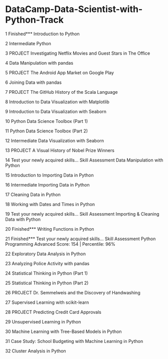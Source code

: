 # DataCamp-Data-Scientist-with-Python-Track

1    Finished***
Introduction to Python



2
Intermediate Python



3
PROJECT
Investigating Netflix Movies and Guest Stars in The Office



4
Data Manipulation with pandas



5
PROJECT
The Android App Market on Google Play



6
Joining Data with pandas



7
PROJECT
The GitHub History of the Scala Language



8
Introduction to Data Visualization with Matplotlib



9
Introduction to Data Visualization with Seaborn



10
Python Data Science Toolbox (Part 1)



11
Python Data Science Toolbox (Part 2)



12
Intermediate Data Visualization with Seaborn



13
PROJECT
A Visual History of Nobel Prize Winners



14
Test your newly acquired skills...
Skill Assessment
Data Manipulation with Python



15
Introduction to Importing Data in Python



16
Intermediate Importing Data in Python



17
Cleaning Data in Python



18
Working with Dates and Times in Python



19
Test your newly acquired skills...
Skill Assessment
Importing & Cleaning Data with Python



20    Finished***
Writing Functions in Python



21    Finished***
Test your newly acquired skills...
Skill Assessment
Python Programming
Advanced Score: 154  |  Percentile: 96%

    
    
22
Exploratory Data Analysis in Python



23
Analyzing Police Activity with pandas



24
Statistical Thinking in Python (Part 1)



25
Statistical Thinking in Python (Part 2)



26
PROJECT
Dr. Semmelweis and the Discovery of Handwashing



27
Supervised Learning with scikit-learn



28
PROJECT
Predicting Credit Card Approvals



29
Unsupervised Learning in Python



30
Machine Learning with Tree-Based Models in Python



31
Case Study: School Budgeting with Machine Learning in Python



32
Cluster Analysis in Python
